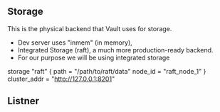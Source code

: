 ## Storage
This is the physical backend that Vault uses for storage. 
- Dev server uses "inmem" (in memory),
- Integrated Storage (raft), a much more production-ready backend.
- For our purpose we will be using integrated storage
  
storage "raft" {
  path = "/path/to/raft/data"
  node_id = "raft_node_1"
}
cluster_addr = "http://127.0.0.1:8201"

## Listner
